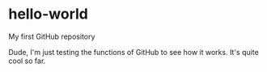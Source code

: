 hello-world
===========

My first GitHub repository

Dude, I'm just testing the functions of GitHub to see how it works. It's quite cool so far.

